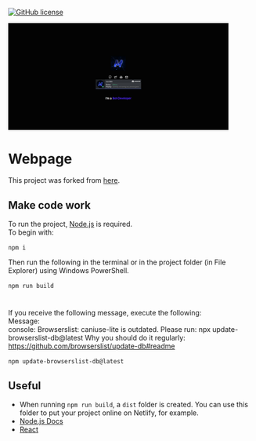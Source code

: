 [![GitHub license](https://img.shields.io/badge/license-AGPL_3.0-blue.svg)](https://raw.githubusercontent.com/Max1385/webpage/master/LICENSE)

<img src="https://raw.githubusercontent.com/Max1385/webpage/master/preview.png" width="450px" title="Preview image of the webpage (darkmode)" />

# Webpage

This project was forked from [here](https://github.com/LostLuma/website).

## Make code work
To run the project, [Node.js](https://nodejs.org/en) is required.\
To begin with:
```
npm i
```
Then run the following in the terminal or in the project folder (in File Explorer) using Windows PowerShell.
```
npm run build
```
#
If you receive the following message, execute the following:\
Message:\
console: Browserslist: caniuse-lite is outdated. Please run:
  npx update-browserslist-db@latest
  Why you should do it regularly: https://github.com/browserslist/update-db#readme
```
npm update-browserslist-db@latest
```

## Useful
- When running ```npm run build```, a `dist` folder is created. You can use this folder to put your project online on Netlify, for example.
- [Node.js Docs](https://nodejs.org/en/docs)
- [React](https://react.dev/)
